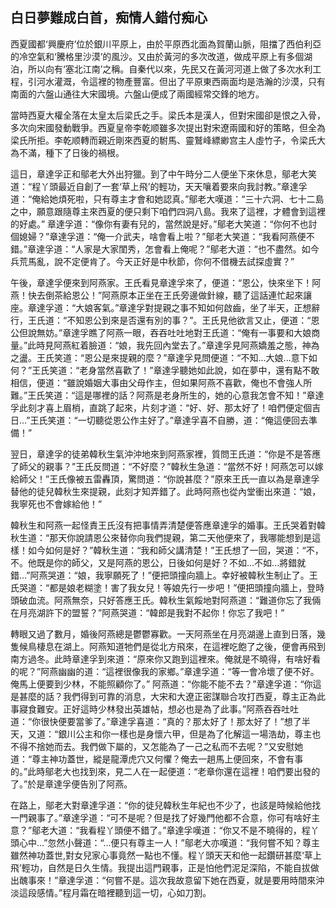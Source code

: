 白日夢難成白首，痴情人錯付痴心
------------------------------

西夏國都‘興慶府’位於銀川平原上，由於平原西北面為賀蘭山脈，阻擋了西伯利亞的冷空氣和‘騰格里沙漠’的風沙。又由於黃河的多次改道，做成平原上有多個湖泊，所以向有‘塞北江南’之稱。自秦代以來，先民又在黃河河道上做了多次水利工程，引河水灌溉，令這裡的物產豐富。但出了平原東西兩面均是浩瀚的沙漠，只有南面的六盤山通往大宋國境。六盤山便成了兩國經常交鋒的地方。 

當時西夏大權全落在太皇太后梁氏之手。梁氏本是漢人，但對宋國卻是恨之入骨，多次向宋國發動戰爭。西夏皇帝李乾顺雖多次提出對宋遼兩國和好的策略，但全為梁氏所拒。李乾顺轉而親近剛來西夏的駙馬、靈鷲峰縹緲宫主人虛竹子，令梁氏大為不滿，種下了日後的禍根。 

這日，章達孚正和鄔老大外出狩獵。到了中午時分二人便坐下來休息，鄔老大笑道：“程丫頭最近自創了一套‘草上飛’的輕功，天天嚷着要來向我討教。”章達孚道：“俺給她煩死啦，只有尊主才會和她認真。”鄔老大嘆道：“三十六洞、七十二島之中，願意跟隨尊主來西夏的便只剩下咱們四洞八島。我來了這裡，才體會到這裡的好處。” 章達孚道：“像你有妻有兒的，當然說是好。”鄔老大笑道：“你何不也討個媳婦？”章達孚道：“俺一介武夫，啥會看上啦？”鄔老大笑道：“我看阿燕便不錯。”章達孚道：“人家是大家閨秀，怎會看上俺呢？”鄔老大道：“也不盡然。如今兵荒馬亂，說不定便肯了。今天正好是中秋節，你何不借機去試探虛實？” 

午後，章達孚便來到阿燕家。王氏看見章達孚來了，便道：“恩公，快來坐下！阿燕！快去倒茶給恩公！”阿燕原本正坐在王氏旁邊做針線，聽了這話連忙起來讓座。章達孚道：“大娘客氣。”章達孚對提親之事不知如何啟齒，坐了半天，正想辭行，王氏道：“不知恩公到來是否還有別的事？”。王氏見他欲言又止，便道：“恩公但說無妨。”章達孚瞧了阿燕一眼，吞吞吐吐地對王氏道：“俺有一事要和大娘商量。”此時見阿燕紅着臉道：“娘，我先回內堂去了。”章達孚見阿燕嬌羞之態，神為之盪。王氏笑道：“恩公是來提親的麼？”章達孚見問便道：“不知...大娘...意下如何？”王氏笑道：“老身當然喜歡了！”章達孚聽她如此說，如在夢中，還有點不敢相信，便道：“雖說婚姻大事由父母作主，但如果阿燕不喜歡，俺也不會強人所難。”王氏笑道：“這是哪裡的話？阿燕是老身所生的，她的心意我怎會不知！”章達孚此刻才喜上眉梢，直跳了起來，片刻才道：“好、好、那太好了！咱們便定個吉日...”王氏笑道：“一切聽從恩公作主好了。”章達孚喜不自勝，道：“俺這便回去準備！”

翌日，章達孚的徒弟韓秋生氣沖沖地來到阿燕家裡，質問王氏道：“你是不是答應了師父的親事？”王氏反問道：“不好麼？”韓秋生急道：“當然不好！阿燕怎可以嫁給師父！”王氏像被五雷轟頂，驚問道：“你說甚麼？”原來王氏一直以為是章達孚替他的徒兒韓秋生來提親，此刻才知弄錯了。此時阿燕也從內堂衝出來道：“娘，我寧死也不會嫁給他！”

韓秋生和阿燕一起怪責王氏沒有把事情弄清楚便答應章達孚的婚事。王氏哭着對韓秋生道：“那天你說請恩公來替你向我們提親，第二天他便來了，我哪能想到是這樣！如今如何是好？”韓秋生道：“我和師父講清楚！”王氏想了一回，哭道：“不，不。他既是你的師父，又是阿燕的恩公，日後如何是好？不如...不如...將錯就錯...”阿燕哭道：“娘，我寧願死了！”便把頭撞向牆上。幸好被韓秋生制止了。王氏哭道：“都是娘老糊塗！害了我女兒！等娘先行一步吧！”便把頭撞向牆上，登時頭破血流。阿燕無奈，只好答應王氏。韓秋生氣餒地對阿燕道：“難道你忘了我倆在月亮湖許下的盟誓？”阿燕哭道：“韓郎是我對不起你！你忘了我吧！”

轉眼又過了數月，婚後阿燕總是鬱鬱寡歡。一天阿燕坐在月亮湖邊上直到日落，幾隻候鳥棲息在湖上。阿燕知道牠們是從北方飛來，在這裡吃飽了之後，便會再飛到南方過冬。此時章達孚到來道：“原來你又跑到這裡來。俺就是不曉得，有啥好看的呢？”阿燕幽幽的道：“這裡很像我的家鄉。”章達孚道：“等一會冷壞了便不好。俺馬上便要到少林，不能照顧你了。” 阿燕道：“你能不能不去？”章達孚道：“你這是甚麼的話？我們得到可靠的消息，大宋和大遼正密謀聯合攻打西夏，尊主正為此事寢食難安。正好這時少林發出英雄帖，想必也是為了此事。”阿燕吞吞吐吐道：“你很快便要當爹了。”章達孚喜道：“真的？那太好了！那太好了！”想了半天，又道：“銀川公主和你一樣也是身懷六甲，但是為了化解這一場浩劫，尊主也不得不捨她而去。我們做下屬的，又怎能為了一己之私而不去呢？”又安慰她道：“尊主神功蓋世，縱是龍潭虎穴又何懼？俺去一趟馬上便回來，不會有事的。”此時鄔老大也找到來，見二人在一起便道：“老章你還在這裡！咱們要出發的了。”於是章達孚便告別了阿燕。

在路上，鄔老大對章達孚道：“你的徒兒韓秋生年紀也不少了，也該是時候給他找一門親事了。”章達孚道：“可不是呢？但是找了好幾門他都不合意，你可有啥好主意？”鄔老大道：“我看程丫頭便不錯了。”章達孚嘆道：“你又不是不曉得的，程丫頭心中...”忽然小聲道：“...便只有尊主一人！”鄔老大亦嘆道：“我何嘗不知？尊主雖然神功蓋世,對女兒家心事竟然一點也不懂。程丫頭天天和他一起鑽研甚麼‘草上飛’輕功，自然是日久生情。我提出這門親事，正是怕他們泥足深陷，不能自拔做出醜事來！”章達孚道：“何嘗不是。這次我故意留下她在西夏，就是要用時間來沖淡這段感情。”程月霜在暗裡聽到這一切，心如刀割。
